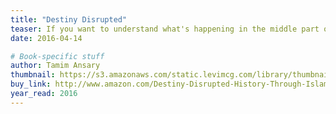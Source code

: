 ```yaml
---
title: "Destiny Disrupted"
teaser: If you want to understand what's happening in the middle part of the world today, this book is a must read.
date: 2016-04-14

# Book-specific stuff
author: Tamim Ansary
thumbnail: https://s3.amazonaws.com/static.levimcg.com/library/thumbnail-destiny-disrupted.jpg
buy_link: http://www.amazon.com/Destiny-Disrupted-History-Through-Islamic/dp/1586488139
year_read: 2016
---
```

